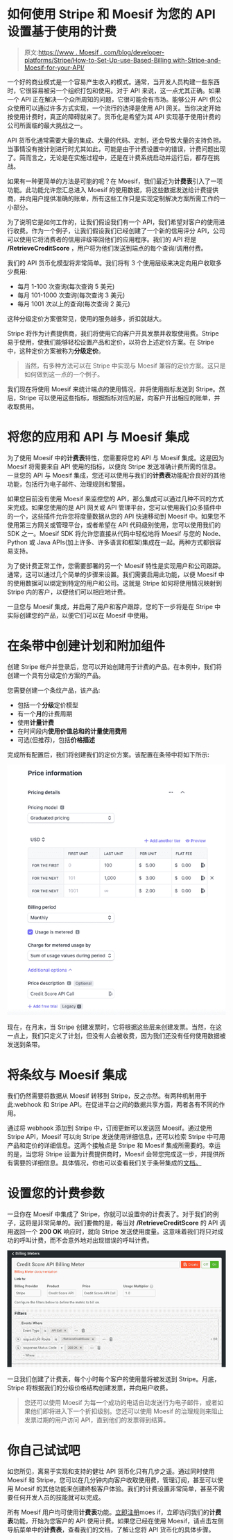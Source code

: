 # 如何使用 Stripe 和 Moesif 为您的 API 设置基于使用的计费

> 原文:[https://www . Moesif . com/blog/developer-platforms/Stripe/How-to-Set-Up-use-Based-Billing with-Stripe-and-Moesif-for-your-API/](https://www.moesif.com/blog/developer-platforms/stripe/How-to-Set-Up-Usage-Based-Billing-with-Stripe-and-Moesif-for-your-API/)

一个好的商业模式是一个容易产生收入的模式。通常，当开发人员构建一些东西时，它很容易被另一个组织打包和使用。对于 API 来说，这一点尤其正确。如果一个 API 正在解决一个众所周知的问题，它很可能会有市场。能够公开 API 供公众使用可以通过许多方式实现，一个流行的选择是使用 API 网关。当你决定开始按使用计费时，真正的障碍就来了。货币化是希望为其 API 实现基于使用计费的公司所面临的最大挑战之一。

API 货币化通常需要大量的集成、大量的代码、定制，还会导致大量的支持负担。当事情没有按计划进行时尤其如此，可能是由于计费设置中的错误，计费问题出现了。简而言之，无论是在实施过程中，还是在计费系统启动并运行后，都存在挑战。

如果有一种更简单的方法是可能的呢？在 Moesif，我们最近为**计费表**引入了一项功能。此功能允许您汇总进入 Moesif 的使用数据，将这些数据发送给计费提供商，并向用户提供准确的账单，所有这些工作只是实现定制解决方案所需工作的一小部分。

为了说明它是如何工作的，让我们假设我们有一个 API，我们希望对客户的使用进行收费。作为一个例子，让我们假设我们已经创建了一个新的信用评分 API，公司可以使用它将消费者的信用评级带回他们的应用程序。我们的 API 将是 **/RetrieveCreditScore** ，用户将为他们发送到端点的每个查询/调用付费。

我们的 API 货币化模型将非常简单。我们将有 3 个使用层级来决定向用户收取多少费用:

*   每月 1-100 次查询(每次查询 5 美元)
*   每月 101-1000 次查询(每次查询 3 美元)
*   每月 1001 次以上的查询(每次查询 2 美元)

这种分级定价方案很常见，使用的服务越多，折扣就越大。

Stripe 将作为计费提供商，我们将使用它向客户开具发票并收取使用费。Stripe 易于使用，使我们能够轻松设置产品和定价，以符合上述定价方案。在 Stripe 中，这种定价方案被称为**分级定价**。

> 当然，有多种方法可以在 Stripe 中实现与 Moesif 兼容的定价方案。这只是如何做到这一点的一个例子。

我们现在将使用 Moesif 来统计端点的使用情况，并将使用指标发送到 Stripe。然后，Stripe 可以使用这些指标，根据指标对应的层，向客户开出相应的账单，并收取费用。

# 将您的应用和 API 与 Moesif 集成

为了使用 Moesif 中的**计费表**特性，您需要将您的 API 与 Moesif 集成。这是因为 Moesif 将需要来自 API 使用的指标，以便向 Stripe 发送准确计费所需的信息。一旦您的 API 与 Moesif 集成，您还可以使用与我们的**计费表**功能配合良好的其他功能，包括行为电子邮件、治理规则和警报。

如果您目前没有使用 Moesif 来监控您的 API，那么集成可以通过几种不同的方式来完成。如果您使用的是 API 网关或 API 管理平台，您可以使用我们众多插件中的一个，这些插件允许您将度量数据从您的 API 快速移动到 Moesif 中。如果您不使用第三方网关或管理平台，或者希望在 API 代码级别使用，您可以使用我们的 SDK 之一。Moesif SDK 将允许您直接从代码中轻松地将 Moesif 与您的 Node、Python 或 Java APIs(加上许多、许多语言和框架)集成在一起。两种方式都很容易支持。

为了使计费正常工作，您需要部署的另一个 Moesif 特性是实现用户和公司跟踪。通常，这可以通过几个简单的步骤来设置。我们需要启用此功能，以便 Moesif 中的使用数据可以绑定到特定的用户和公司。这就是 Stripe 如何将使用情况映射到 Stripe 内的客户，以便他们可以相应地计费。

一旦您与 Moesif 集成，并启用了用户和客户跟踪，您的下一步将是在 Stripe 中实际创建您的产品，以便它们可以在 Moesif 中使用。

# 在条带中创建计划和附加组件

创建 Stripe 帐户并登录后，您可以开始创建用于计费的产品。在本例中，我们将创建一个具有分级定价方案的产品。

您需要创建一个条纹产品，该产品:

*   包括一个**分级**定价模型
*   有一个**月**的计费周期
*   使用**计量计费**
*   在时间段内**使用价值总和的计量使用费用**
*   可选(但推荐)，包括**价格描述**

完成所有配置后，我们将创建我们的定价方案。该配置在条带中将如下所示:

![example](img/e5094d96863b28243fb7b33d30c596cc.png)

现在，在月末，当 Stripe 创建发票时，它将根据这些层来创建发票。当然，在这一点上，我们只定义了计划，但没有人会被收费，因为我们还没有任何使用数据被发送到条带。

# 将条纹与 Moesif 集成

我们仍然需要将数据从 Moesif 转移到 Stripe，反之亦然。有两种机制用于此:webhook 和 Stripe API。在促进平台之间的数据共享方面，两者各有不同的作用。

通过将 webhook 添加到 Stripe 中，订阅更新可以发送回 Moesif。通过使用 Stripe API，Moesif 可以向 Stripe 发送使用详细信息，还可以检索 Stripe 中可用产品和定价的详细信息。这两个接触点是 Stripe 和 Moesif 集成所需要的。幸运的是，当您将 Stripe 设置为计费提供商时，Moesif 会带您完成这一步，并提供所有需要的详细信息。具体情况，你也可以查看我们关于条带集成的[文档。](https://www.moesif.com/docs/metered-billing/integrate-with-stripe/?utm_campaign=Int-site&utm_source=blog&utm_medium=body-cta&utm_term=usage-based-stripe)

# 设置您的计费参数

一旦你在 Moesif 中集成了 Stripe，你就可以设置你的计费表了。对于我们的例子，这将是非常简单的。我们要做的是，每当对 **/RetrieveCreditScore** 的 API 调用返回一个 **200 OK** 响应时，就向 Stripe 发送使用度量。这意味着我们将只对成功的呼叫计费，而不会意外地对出现错误的呼叫计费。

![example](img/4c137f7a0a678110d2d94634ee75c400.png)

一旦我们创建了计费表，每个小时每个客户的使用量将被发送到 Stripe。月底，Stripe 将根据我们的分级价格结构创建发票，并向用户收费。

> 您还可以使用 Moesif 为每一个成功的电话自动发送行为电子邮件，或者如果他们即将进入下一个折扣级别。您还可以使用 Moesif 的治理规则来阻止发票过期的用户访问 API，直到他们的发票得到结算。

# 你自己试试吧

如您所见，离易于实现和支持的健壮 API 货币化只有几步之遥。通过同时使用 Moesif 和 Stripe，您可以在几分钟内向客户收取使用费，管理订阅，甚至可以使用 Moesif 的其他功能来创建终极客户体验。我们的计费设置非常简单，甚至不需要任何开发人员的技能就可以完成。

所有 Moesif 用户均可使用**计费表**功能。[立即注册](https://www.moesif.com/wrap?onboard=true&utm_campaign=Int-site&utm_source=blog&utm_medium=body-cta&utm_term=usage-based-stripe)moes if，立即访问我们的**计费表**功能，开始为您客户的 API 使用计费。如果您已经在使用 Moesif，请点击左侧导航菜单中的**计费表**，查看我们的文档，了解让您将 API 货币化的具体步骤。
